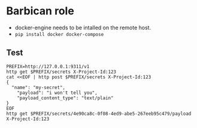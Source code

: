 # Barbican role

- docker-engine needs to be intalled on the remote host.
- `pip install docker docker-compose`

## Test

```shell
PREFIX=http://127.0.0.1:9311/v1
http get $PREFIX/secrets X-Project-Id:123
cat <<EOF | http post $PREFIX/secrets X-Project-Id:123
{
  "name": "my-secret",
    "payload": "i won't tell you",
    "payload_content_type": "text/plain"
}
EOF
http get $PREFIX/secrets/4e90ca8c-0f08-4ed9-abe5-267eeb95c479/payload X-Project-Id:123
```